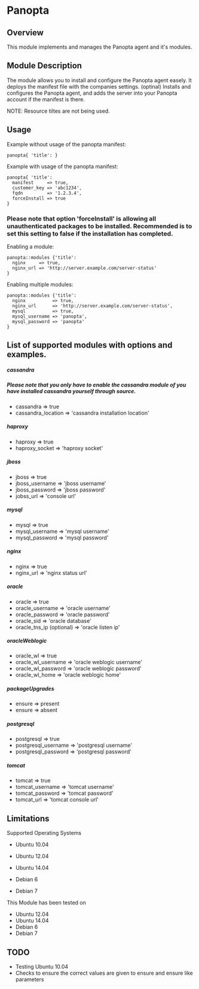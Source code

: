 # Panopta


## Overview

This module implements and manages the Panopta agent and it's modules.

## Module Description

The module allows you to install and configure the Panopta agent easely.
It deploys the manifest file with the companies settings. (optinal)
Installs and configures the Panopta agent, and adds the server into your Panopta account if the manifest is there.

NOTE: Resource tiltes are not being used.

## Usage

Example without usage of the panopta manifest:
```puppet
panopta{ 'title': }
```

Example with usage of the panopta manifest:
```puppet
panopta{ 'title':
  manifest     => true,
  customer_key => 'abc1234',
  fqdn         => '1.2.3.4',
  forceInstall => true
}
```
### Please note that option 'forceInstall' is allowing all unauthenticated packages to be installed. Recommended is to set this setting to false if the installation has completed.

Enabling a module:
```puppet
panopta::modules {'title':
  nginx     => true,
  nginx_url => 'http://server.example.com/server-status'
}
```

Enabling multiple modules:
```puppet
panopta::modules {'title':
  nginx          => true,
  nginx_url      => 'http://server.example.com/server-status',
  mysql          => true,
  mysql_username => 'panopta',
  mysql_password => 'panopta'
}
```

## List of supported modules with options and examples.

##### cassandra
##### Please note that you only have to enable the cassandra module of you have installed cassandra yourself through source.
- cassandra => true
- cassandra_location => 'cassandra installation location'

##### haproxy
- haproxy => true
- haproxy_socket => 'haproxy socket'

##### jboss
- jboss => true
- jboss_username => 'jboss username'
- jboss_password => 'jboss password'
- jobss_url      => 'console url'

##### mysql
- mysql => true
- mysql_username => 'mysql username'
- mysql_password => 'mysql password'

##### nginx
- nginx => true
- nginx_url => 'nginx status url'

##### oracle
- oracle => true
- oracle_username => 'oracle username'
- oracle_password => 'oracle password'
- oracle_sid      => 'oracle database'
- oracle_tns_ip (optional) => 'oracle listen ip'

##### oracleWeblogic
- oracle_wl => true
- oracle_wl_username => 'oracle weblogic username'
- oracle_wl_password => 'oracle weblogic password'
- oracle_wl_home     => 'oracle weblogic home'

##### packageUpgrades
- ensure => present
- ensure => absent

##### postgresql
- postgresql => true
- postgresql_username => 'postgresql username'
- postgresql_password => 'postgresql password'

##### tomcat
- tomcat => true
- tomcat_username => 'tomcat username'
- tomcat_password => 'tomcat password'
- tomcat_url      => 'tomcat console url'

## Limitations
Supported Operating Systems

* Ubuntu 10.04
* Ubuntu 12.04
* Ubuntu 14.04

* Debian 6
* Debian 7

This Module has been tested on

* Ubuntu 12.04
* Ubuntu 14.04
* Debian 6
* Debian 7

## TODO
* Testing Ubuntu 10.04
* Checks to ensure the correct values are given to ensure and ensure like parameters
